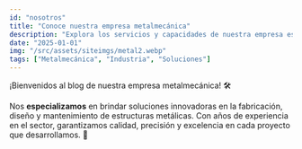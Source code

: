 ```yaml
---
id: "nosotros"
title: "Conoce nuestra empresa metalmecánica"
description: "Explora los servicios y capacidades de nuestra empresa especializada en soluciones metalmecánicas."
date: "2025-01-01"
img: "/src/assets/siteimgs/metal2.webp"
tags: ["Metalmecánica", "Industria", "Soluciones"]
---
```


¡Bienvenidos al blog de nuestra empresa metalmecánica! 🛠️

Nos **especializamos** en brindar soluciones innovadoras en la fabricación, diseño y mantenimiento de estructuras metálicas. Con años de experiencia en el sector, garantizamos calidad, precisión y excelencia en cada proyecto que desarrollamos. 🚀
